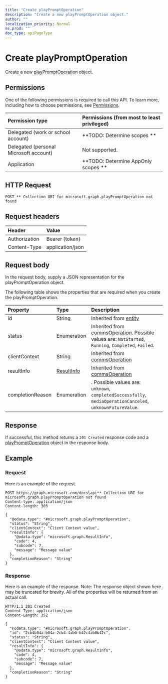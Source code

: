```yaml
---
title: "Create playPromptOperation"
description: "Create a new playPromptOperation object."
author: ""
localization_priority: Normal
ms.prod: ""
doc_type: apiPageType
---
```


# Create playPromptOperation

Create a new [playPromptOperation](../resources/playpromptoperation.md) object.

## Permissions
One of the following permissions is required to call this API. To learn more, including how to choose permissions, see [Permissions](/concepts/permissions-reference.md).

|Permission type|Permissions (from most to least privileged)|
|:---|:---|
|Delegated (work or school account)|**TODO: Determine scopes **|
|Delegated (personal Microsoft account)|Not supported.|
|Application|**TODO: Determine AppOnly scopes **|

## HTTP Request
<!-- {
  "blockType": "ignored"
}
-->
``` http
POST ** Collection URI for microsoft.graph.playPromptOperation not found
```

## Request headers
|Header|Value|
|:---|:---|
|Authorization|Bearer {token}|
|Content-Type|application/json|

## Request body
In the request body, supply a JSON representation for the playPromptOperation object.

The following table shows the properties that are required when you create the playPromptOperation.

|Property|Type|Description|
|:---|:---|:---|
|id|String| Inherited from [entity](../resources/entity.md)|
|status|Enumeration| Inherited from [commsOperation](../resources/commsOperation.md). Possible values are: `NotStarted`, `Running`, `Completed`, `Failed`.|
|clientContext|String| Inherited from [commsOperation](../resources/commsOperation.md)|
|resultInfo|[ResultInfo](../resources/ResultInfo.md)| Inherited from [commsOperation](../resources/commsOperation.md)|
|completionReason|Enumeration|. Possible values are: `unknown`, `completedSuccessfully`, `mediaOperationCanceled`, `unknownFutureValue`.|



## Response
If successful, this method returns a `201 Created` response code and a [playPromptOperation](../resources/playpromptoperation.md) object in the response body.

## Example

### Request
Here is an example of the request.
<!-- {
  "blockType": "request",
  "name": "create_playpromptoperation_from_"
}
-->
``` http
POST https://graph.microsoft.com/docs\api** Collection URI for microsoft.graph.playPromptOperation not found
Content-type: application/json
Content-length: 303

{
  "@odata.type": "#microsoft.graph.playPromptOperation",
  "status": "String",
  "clientContext": "Client Context value",
  "resultInfo": {
    "@odata.type": "microsoft.graph.ResultInfo",
    "code": 4,
    "subcode": 7,
    "message": "Message value"
  },
  "completionReason": "String"
}
```

### Response
Here is an example of the response. Note: The response object shown here may be truncated for brevity. All of the properties will be returned from an actual call.
<!-- {
  "blockType": "response",
  "truncated": true,
  "@odata.type": "microsoft.graph.playpromptoperation"
}
-->
``` http
HTTP/1.1 201 Created
Content-Type: application/json
Content-Length: 352

{
  "@odata.type": "#microsoft.graph.playPromptOperation",
  "id": "2cb4b04a-b04a-2cb4-4ab0-b42c4ab0b42c",
  "status": "String",
  "clientContext": "Client Context value",
  "resultInfo": {
    "@odata.type": "microsoft.graph.ResultInfo",
    "code": 4,
    "subcode": 7,
    "message": "Message value"
  },
  "completionReason": "String"
}
```

